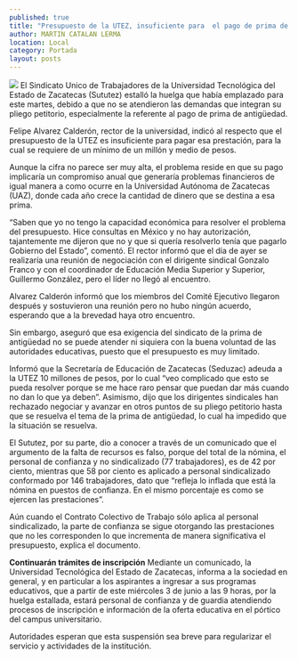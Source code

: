 ```yaml
---
published: true
title: "Presupuesto de la UTEZ, insuficiente para  el pago de prima de antigüedad: rector"
author: MARTIN CATALAN LERMA
location: Local
category: Portada
layout: posts
---
```


![](http://i.imgur.com/wyFR9SZm.jpg)
El Sindicato Unico de Trabajadores de la Universidad Tecnológica del Estado de Zacatecas (Sututez) estalló la huelga que había emplazado para este martes, debido a que no se atendieron las demandas que integran su pliego petitorio, especialmente la referente al pago de prima de antigüedad.

Felipe Alvarez Calderón, rector de la universidad, indicó al respecto que el presupuesto de la UTEZ es insuficiente para pagar esa prestación, para la cual se requiere de un mínimo de un millón y medio de pesos.

Aunque la cifra no parece ser muy alta, el problema reside en que su pago implicaría un compromiso anual que generaría problemas financieros de igual manera a como ocurre en la Universidad Autónoma de Zacatecas (UAZ), donde cada año crece la cantidad de dinero que se destina a esa prima.

“Saben que yo no tengo la capacidad económica para resolver el problema del presupuesto. Hice consultas en México y no hay autorización, tajantemente me dijeron que no y que si quería resolverlo tenía que pagarlo Gobierno del Estado”, comentó.
El rector informó que el día de ayer se realizaría una reunión de negociación con el dirigente sindical Gonzalo Franco y con el coordinador de Educación Media Superior y Superior, Guillermo González, pero el líder no llegó al encuentro.

Alvarez Calderón informó que los miembros del Comité Ejecutivo llegaron después y sostuvieron una reunión pero no hubo ningún acuerdo, esperando que a la brevedad haya otro encuentro.

Sin embargo, aseguró que esa exigencia del sindicato de la prima de antigüedad no se puede atender ni siquiera con la buena voluntad de las autoridades educativas, puesto que el presupuesto es muy limitado.

Informó que la Secretaría de Educación de Zacatecas (Seduzac) adeuda a la UTEZ 10 millones de pesos, por lo cual “veo complicado que esto se pueda resolver porque se me hace raro pensar que puedan dar más cuando no dan lo que ya deben”.
Asimismo, dijo que los dirigentes sindicales han rechazado negociar y avanzar en otros puntos de su pliego petitorio hasta que se resuelva el tema de la prima de antigüedad, lo cual ha impedido que la situación se resuelva.

El Sututez, por su parte, dio a conocer a través de un comunicado que el argumento de la falta de recursos es falso, porque del total de la nómina, el personal de confianza y no sindicalizado (77 trabajadores), es de 42 por ciento, mientras que 58 por ciento es aplicado a personal sindicalizado conformado por 146 trabajadores, dato que “refleja lo inflada que está la nómina en puestos de confianza. En el mismo porcentaje es como se ejercen las prestaciones”.

Aún cuando el Contrato Colectivo de Trabajo sólo aplica al personal sindicalizado, la parte de confianza se sigue otorgando las prestaciones que no les corresponden lo que incrementa de manera significativa el presupuesto, explica el documento.

**Continuarán trámites
de inscripción**
Mediante un comunicado, la Universidad Tecnológica del Estado de Zacatecas, informa a la sociedad en general, y en particular a los aspirantes a ingresar a sus programas educativos, que a partir de este miércoles 3 de junio a las 9 horas, por la huelga estallada, estará personal de confianza y de guardia atendiendo procesos de inscripción e información de la oferta educativa en el pórtico del campus universitario.

Autoridades esperan que esta suspensión sea breve para regularizar el servicio y actividades de la institución.
